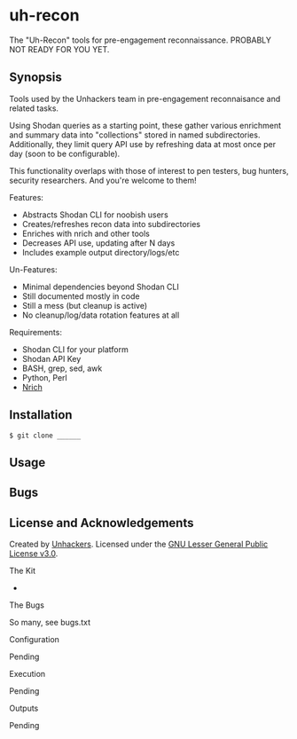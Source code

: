 # uh-recon

The "Uh-Recon" tools for pre-engagement reconnaissance. PROBABLY NOT READY FOR YOU YET.

## Synopsis
Tools used by the Unhackers team in pre-engagement reconnaisance and related tasks. 

Using Shodan  queries as a starting point, these gather various enrichment 
and summary data into "collections" stored in named subdirectories.
Additionally, they limit query API use by refreshing data at most 
once per day (soon to be configurable).

This functionality overlaps with those of interest to pen testers, 
bug hunters, security researchers. And you're welcome to them!

Features:
* Abstracts Shodan CLI for noobish users
* Creates/refreshes recon data into subdirectories
* Enriches with nrich and other tools
* Decreases API use, updating after N days
* Includes example output directory/logs/etc

Un-Features:
* Minimal dependencies beyond Shodan CLI
* Still documented mostly in code
* Still a mess (but cleanup is active)
* No cleanup/log/data rotation features at all

Requirements:
* Shodan CLI for your platform
* Shodan API Key
* BASH, grep, sed, awk
* Python, Perl
* [Nrich](https://gitlab.com/shodan-public/nrich)

## Installation

```console
$ git clone ______
```

## Usage

## Bugs

## License and Acknowledgements

Created by [Unhackers](https://unhackers.net/).
Licensed under the [GNU Lesser General Public License v3.0](LICENSE).

The Kit

  -

The Bugs
  
  So many, see bugs.txt

Configuration

  Pending

Execution

  Pending

Outputs

  Pending


